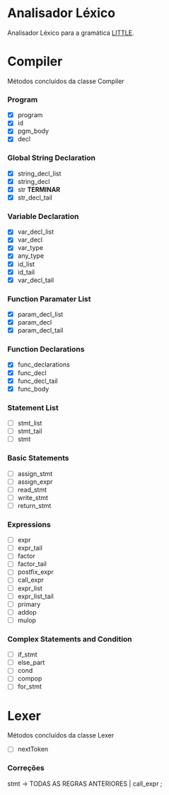 # Analisador Léxico
Analisador Léxico para a gramática [LITTLE](https://sites.google.com/site/amitsabne/little-programming-language---grammar).

# Compiler
Métodos concluídos da classe Compiler

### Program
- [x] program
- [x] id
- [x] pgm_body
- [x] decl

### Global String Declaration
- [x] string_decl_list
- [x] string_decl
- [x] str **TERMINAR**
- [x] str_decl_tail

### Variable Declaration
- [x] var_decl_list
- [x] var_decl
- [x] var_type
- [x] any_type
- [x] id_list
- [x] id_tail
- [x] var_decl_tail

### Function Paramater List
- [x] param_decl_list
- [x] param_decl
- [x] param_decl_tail

### Function Declarations
- [x] func_declarations
- [x] func_decl
- [x] func_decl_tail
- [x] func_body

### Statement List
- [ ] stmt_list
- [ ] stmt_tail
- [ ] stmt

### Basic Statements
- [ ] assign_stmt
- [ ] assign_expr
- [ ] read_stmt
- [ ] write_stmt
- [ ] return_stmt

### Expressions
- [ ] expr
- [ ] expr_tail
- [ ] factor
- [ ] factor_tail
- [ ] postfix_expr
- [ ] call_expr
- [ ] expr_list
- [ ] expr_list_tail
- [ ] primary
- [ ] addop
- [ ] mulop

### Complex Statements and Condition
- [ ] if_stmt
- [ ] else_part
- [ ] cond
- [ ] compop
- [ ] for_stmt

# Lexer
Métodos concluídos da classe Lexer

- [ ] nextToken

### Correções
stmt -> TODAS AS REGRAS ANTERIORES | call_expr ;

